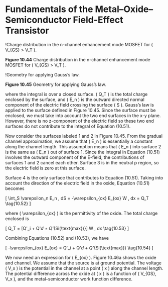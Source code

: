# Fundamentals of the Metal–Oxide–Semiconductor Field-Effect Transistor

!Charge distribution in the n-channel enhancement mode MOSFET for \( V_{GS} > V_T \).

**Figure 10.44** Charge distribution in the n-channel enhancement mode MOSFET for \( V_{GS} > V_T \).

!Geometry for applying Gauss’s law.

**Figure 10.45** Geometry for applying Gauss’s law.

where the integral is over a closed surface. \( Q_T \) is the total charge enclosed by the surface, and \( E_n \) is the outward directed normal component of the electric field crossing the surface \( S \). Gauss’s law is applied to the surface defined in Figure 10.45. Since the surface must be enclosed, we must take into account the two end surfaces in the x-y plane. However, there is no z-component of the electric field so these two end surfaces do not contribute to the integral of Equation (10.51).

Now consider the surfaces labeled 1 and 2 in Figure 10.45. From the gradual channel approximation, we assume that \( E_n \) is essentially a constant along the channel length. This assumption means that \( E_n \) into surface 2 is the same as \( E_n \) out of surface 1. Since the integral in Equation (10.51) involves the outward component of the E-field, the contributions of surfaces 1 and 2 cancel each other. Surface 3 is in the neutral p region, so the electric field is zero at this surface.

Surface 4 is the only surface that contributes to Equation (10.51). Taking into account the direction of the electric field in the oxide, Equation (10.51) becomes

\[
\int_S \varepsilon_n E_n \, dS = -\varepsilon_{ox} E_{ox} W \, dx = Q_T \tag{10.52}
\]

where \( \varepsilon_{ox} \) is the permittivity of the oxide. The total charge enclosed is

\[
Q_T = [Q'_i + Q'_d + Q'_{Si(\text{max})}] W \, dx \tag{10.53}
\]

Combining Equations (10.52) and (10.53), we have

\[
-\varepsilon_{ox} E_{ox} = Q'_i + Q'_d + Q'_{Si(\text{max})} \tag{10.54}
\]

We now need an expression for \( E_{ox} \). Figure 10.46a shows the oxide and channel. We assume that the source is at ground potential. The voltage \( V_x \) is the potential in the channel at a point \( x \) along the channel length. The potential difference across the oxide at \( x \) is a function of \( V_{GS}, V_x \), and the metal–semiconductor work function difference.
